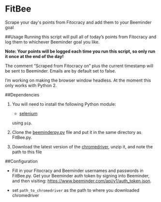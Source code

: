 # FitBee

Scrape your day's points from Fitocracy and add them to your Beeminder goal

##Usage
Running this script will pull all of today’s points from Fitocracy and log them to whichever Beeminder goal you like. 

**Note: Your points will be logged each time you run this script, so only run it once at the end of the day!**

The comment “Scraped from Fitocracy on” plus the current timestamp will be sent to Beeminder. Emails are by default set to false.

I’m working on making the browser window headless. At the moment this only works with Python 2.

##Dependencies

1. You will need to install the following Python module: 
	- [selenium](https://pypi.python.org/pypi/selenium)
	
	using `pip`.

2. Clone the [beeminderpy.py](https://github.com/mattjoyce/beeminderpy/blob/master/beeminderpy.py) file and put it in the same directory as FitBee.py.

3. Download the latest version of the [chromedriver](http://chromedriver.storage.googleapis.com/index.html), unzip it, and note the path to this file

##Configuration

- Fill in your Fitocracy and Beeminder usernames and passwords in FitBee.py. 
Get your Beeminder auth token by signing into Beeminder, and then visiting: https://www.beeminder.com/api/v1/auth_token.json. 

- set `path_to_chromedriver` as the path to where you downloaded chromedriver

 



